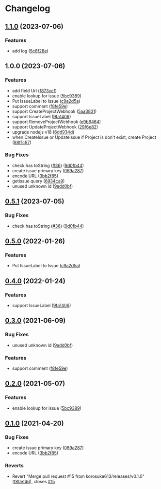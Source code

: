 # Changelog

## [1.1.0](https://github.com/korosuke613/linear-kintone-sync/compare/linear-kintone-sync-v1.0.0...linear-kintone-sync-v1.1.0) (2023-07-06)


### Features

* add log ([5c6f28e](https://github.com/korosuke613/linear-kintone-sync/commit/5c6f28ef146c78e3b1b16db0ffe9fb7f46f6aae2))

## 1.0.0 (2023-07-06)


### Features

* add field Url ([f873ccf](https://github.com/korosuke613/linear-kintone-sync/commit/f873ccfbd9fd1a83810858d64b6e3aa7f50b20a5))
* enable lookup for issue ([5bc9389](https://github.com/korosuke613/linear-kintone-sync/commit/5bc938983335f7d2931588a347d3531f0469a024))
* Put IssueLabel to Issue ([c9a2d5a](https://github.com/korosuke613/linear-kintone-sync/commit/c9a2d5a7fa55d01c2a014d22c3a4a5e756a38c9d))
* support comment ([f8fe59e](https://github.com/korosuke613/linear-kintone-sync/commit/f8fe59e1ca7b3782068dfb915f170bb6a3cb6839))
* support CreateProjectWebhook ([5aa3831](https://github.com/korosuke613/linear-kintone-sync/commit/5aa383164e60bac46ec1c297b14e36cd0c35c755))
* support IssueLabel ([9fa1406](https://github.com/korosuke613/linear-kintone-sync/commit/9fa14063b5fdf5923ff12aeb7a67b7e9131f0e3a))
* support RemoveProjectWebhook ([e9b6464](https://github.com/korosuke613/linear-kintone-sync/commit/e9b64645168c6ee380633b374078025844ead9c0))
* support UpdateProjectWebhook ([29f6e82](https://github.com/korosuke613/linear-kintone-sync/commit/29f6e82718bf12bc47490068ec43f135dd8fea3f))
* upgrade nodejs v18 ([6dd934d](https://github.com/korosuke613/linear-kintone-sync/commit/6dd934d17a0707cc1e0838a259a94e98b62f722e))
* when CreateIssue or UpdateIssue if Project is don't exist, create Project ([88f1c97](https://github.com/korosuke613/linear-kintone-sync/commit/88f1c97366c6aece3bfe4dca5c2f5dd40ed0a79e))


### Bug Fixes

* check has toString ([#36](https://github.com/korosuke613/linear-kintone-sync/issues/36)) ([9d0fb44](https://github.com/korosuke613/linear-kintone-sync/commit/9d0fb44a78fe39865b64fc2d82f5a446cbcdf634))
* create issue primary key ([069a287](https://github.com/korosuke613/linear-kintone-sync/commit/069a287ebca997cd713e608d970072607a259d79))
* encode URL ([3bb2f85](https://github.com/korosuke613/linear-kintone-sync/commit/3bb2f852e03ca3358f0ba921b83c85552499819d))
* getIssue query ([6934ca9](https://github.com/korosuke613/linear-kintone-sync/commit/6934ca9c7a93353d77f30dd1c7ff580a26e7b2f8))
* unused unknown id ([9add0bf](https://github.com/korosuke613/linear-kintone-sync/commit/9add0bfa30b6044ea8d89999c040906c36e0b4f1))

## [0.5.1](https://github.com/korosuke613/linear-kintone-sync/compare/v0.5.0...v0.5.1) (2023-07-05)


### Bug Fixes

* check has toString ([#36](https://github.com/korosuke613/linear-kintone-sync/issues/36)) ([9d0fb44](https://github.com/korosuke613/linear-kintone-sync/commit/9d0fb44a78fe39865b64fc2d82f5a446cbcdf634))



## [0.5.0](https://github.com/korosuke613/linear-kintone-sync/compare/v0.4.0...v0.5.0) (2022-01-26)


### Features

* Put IssueLabel to Issue ([c9a2d5a](https://github.com/korosuke613/linear-kintone-sync/commit/c9a2d5a7fa55d01c2a014d22c3a4a5e756a38c9d))



## [0.4.0](https://github.com/korosuke613/linear-kintone-sync/compare/v0.3.0...v0.4.0) (2022-01-24)


### Features

* support IssueLabel ([9fa1406](https://github.com/korosuke613/linear-kintone-sync/commit/9fa14063b5fdf5923ff12aeb7a67b7e9131f0e3a))



## [0.3.0](https://github.com/korosuke613/linear-kintone-sync/compare/v0.2.0...v0.3.0) (2021-06-09)


### Bug Fixes

* unused unknown id ([9add0bf](https://github.com/korosuke613/linear-kintone-sync/commit/9add0bfa30b6044ea8d89999c040906c36e0b4f1))


### Features

* support comment ([f8fe59e](https://github.com/korosuke613/linear-kintone-sync/commit/f8fe59e1ca7b3782068dfb915f170bb6a3cb6839))



## [0.2.0](https://github.com/korosuke613/linear-kintone-sync/compare/v0.1.0...v0.2.0) (2021-05-07)


### Features

* enable lookup for issue ([5bc9389](https://github.com/korosuke613/linear-kintone-sync/commit/5bc938983335f7d2931588a347d3531f0469a024))



## [0.1.0](https://github.com/korosuke613/linear-kintone-sync/compare/v0.0.0...v0.1.0) (2021-04-20)


### Bug Fixes

* create issue primary key ([069a287](https://github.com/korosuke613/linear-kintone-sync/commit/069a287ebca997cd713e608d970072607a259d79))
* encode URL ([3bb2f85](https://github.com/korosuke613/linear-kintone-sync/commit/3bb2f852e03ca3358f0ba921b83c85552499819d))


### Reverts

* Revert "Merge pull request #15 from korosuke613/releases/v0.1.0" ([f80ef46](https://github.com/korosuke613/linear-kintone-sync/commit/f80ef46b96cef8167d206fd1246932341157c661)), closes [#15](https://github.com/korosuke613/linear-kintone-sync/issues/15)
